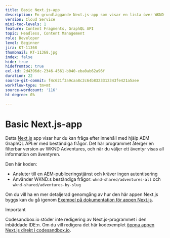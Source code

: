 ```yaml
---
title: Basic Next.js-app
description: En grundläggande Next.js-app som visar en lista över WKND-äventyr och deras information
version: Cloud Service
mini-toc-levels: 1
feature: Content Fragments, GraphQL API
topic: Headless, Content Management
role: Developer
level: Beginner
jira: KT-11368
thumbnail: KT-11368.jpg
index: false
hide: true
hidefromtoc: true
exl-id: 2d4396dc-2346-4561-b040-eba0ab62a96f
duration: 22
source-git-commit: f4c621f3a9caa8c2c64b8323312343fe421a5aee
workflow-type: tm+mt
source-wordcount: '116'
ht-degree: 0%

---
```


# Basic Next.js-app

Detta [Next.js](https://nextjs.org/) app visar hur du kan fråga efter innehåll med hjälp AEM GraphQL API:er med beständiga frågor. Det här programmet återger en filterbar version av WKND Adventures, och när du väljer ett äventyr visas all information om äventyren.

Den här koden:

+ Ansluter till en AEM-publiceringstjänst och kräver ingen autentisering
+ Använder WKND:s beständiga frågor: `wknd-shared/adventures-all` och `wknd-shared/adventures-by-slug`

Om du vill ha en mer detaljerad genomgång av hur den här appen Next.js byggs kan du gå igenom [Exempel på dokumentation för appen Next.js](../example-apps/next-js.md).

>[!IMPORTANT]
>
> Codesandbox.io stöder inte redigering av Next.js-programmet i den inbäddade IDE:n. Om du vill redigera det här kodexemplet [öppna appen Next.js direkt i codesandbox.io](https://codesandbox.io/s/wknd-next-js-app-u8x5f8).
